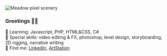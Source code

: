 <picture>
 <source media="(prefers-color-scheme: dark)" srcset="https://github.com/hetti-r/hetti-r/blob/main/2tausta.png">
 <source media="(prefers-color-scheme: light)" srcset="https://github.com/hetti-r/hetti-r/blob/main/2tausta.png?raw=true">
 <img alt="Meadow pixel scenery" src="YOUR-DEFAULT-IMAGE">
</picture>

### Greetings 🍃🌷
🌱 Learning: Javascript, PHP, HTML&CSS, C# <br>
🌻 Special skills: video editing & FX, photoshop, level design, storyboarding, 2D rigging, narrative writing <br>
🍄 Find me: [LinkedIn](https://www.linkedin.com/in/hetti-r%C3%B6nnemaa-30986016b/), [ArtStation](https://www.artstation.com/hettironnemaa)
